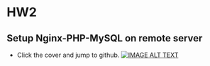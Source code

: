 # HW2
## Setup Nginx-PHP-MySQL on remote server
* Click the cover and jump to github.
[![IMAGE ALT TEXT](https://img.youtube.com/vi/Q4emED98QGs/0.jpg)](https://www.youtube.com/watch?v=Q4emED98QGs)
